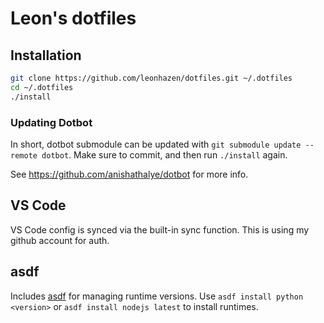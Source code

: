 # Leon's dotfiles

## Installation

```bash
git clone https://github.com/leonhazen/dotfiles.git ~/.dotfiles
cd ~/.dotfiles
./install
```

### Updating Dotbot

In short, dotbot submodule can be updated with `git submodule update --remote dotbot`. Make sure to commit, and then run `./install` again.

See https://github.com/anishathalye/dotbot for more info.

## VS Code

VS Code config is synced via the built-in sync function. This is using my github account for auth.

## asdf

Includes [asdf](https://asdf-vm.com/) for managing runtime versions. Use `asdf install python <version>` or `asdf install nodejs latest` to install runtimes.